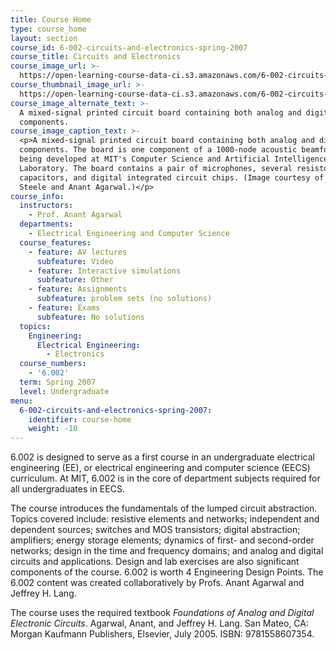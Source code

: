 ```yaml
---
title: Course Home
type: course_home
layout: section
course_id: 6-002-circuits-and-electronics-spring-2007
course_title: Circuits and Electronics
course_image_url: >-
  https://open-learning-course-data-ci.s3.amazonaws.com/6-002-circuits-and-electronics-spring-2007/057c5af7b1e9cccd3b069dfe3797a5c8_6-002s07.jpg
course_thumbnail_image_url: >-
  https://open-learning-course-data-ci.s3.amazonaws.com/6-002-circuits-and-electronics-spring-2007/bda6467c408b727dbb564b3366e1a207_6-002s07-th.jpg
course_image_alternate_text: >-
  A mixed-signal printed circuit board containing both analog and digital
  components.
course_image_caption_text: >-
  <p>A mixed-signal printed circuit board containing both analog and digital
  components. The board is one component of a 1000-node acoustic beamformer
  being developed at MIT's Computer Science and Artificial Intelligence
  Laboratory. The board contains a pair of microphones, several resistors,
  capacitors, and digital integrated circuit chips. (Image courtesy of Ken
  Steele and Anant Agarwal.)</p>
course_info:
  instructors:
    - Prof. Anant Agarwal
  departments:
    - Electrical Engineering and Computer Science
  course_features:
    - feature: AV lectures
      subfeature: Video
    - feature: Interactive simulations
      subfeature: Other
    - feature: Assignments
      subfeature: problem sets (no solutions)
    - feature: Exams
      subfeature: No solutions
  topics:
    Engineering:
      Electrical Engineering:
        - Electronics
  course_numbers:
    - '6.002'
  term: Spring 2007
  level: Undergraduate
menu:
  6-002-circuits-and-electronics-spring-2007:
    identifier: course-home
    weight: -10
---
```

6.002 is designed to serve as a first course in an undergraduate electrical engineering (EE), or electrical engineering and computer science (EECS) curriculum. At MIT, 6.002 is in the core of department subjects required for all undergraduates in EECS.

The course introduces the fundamentals of the lumped circuit abstraction. Topics covered include: resistive elements and networks; independent and dependent sources; switches and MOS transistors; digital abstraction; amplifiers; energy storage elements; dynamics of first- and second-order networks; design in the time and frequency domains; and analog and digital circuits and applications. Design and lab exercises are also significant components of the course. 6.002 is worth 4 Engineering Design Points. The 6.002 content was created collaboratively by Profs. Anant Agarwal and Jeffrey H. Lang.

The course uses the required textbook _Foundations of Analog and Digital Electronic Circuits_. Agarwal, Anant, and Jeffrey H. Lang. San Mateo, CA: Morgan Kaufmann Publishers, Elsevier, July 2005. ISBN: 9781558607354.
